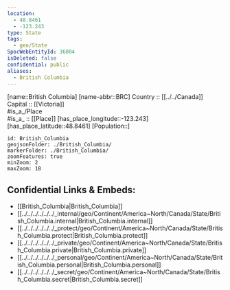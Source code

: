 ```yaml
---
location:
  - 48.8461
  - -123.243
type: State
tags:
  - geo/State
SpocWebEntityId: 36004
isDeleted: false
confidential: public
aliases:
  - British Columbia
---
```

[name::British Columbia] 
[name-abbr::BRC] 
Country :: [[../../Canada]]  
Capital :: [[Victoria]]  
#is_a_/Place  
#is_a_ :: [[Place]] 
[has_place_longitude::-123.243] 
[has_place_latitude::48.8461] 
[Population::] 



```leaflet
id: British_Columbia
geojsonFolder: ./British_Columbia/
markerFolder: ./British_Columbia/
zoomFeatures: true 
minZoom: 2 
maxZoom: 18
```


## Confidential Links & Embeds: 
- [[British_Columbia|British_Columbia]]  
- [[../../../../../../_internal/geo/Continent/America~North/Canada/State/British_Columbia.internal|British_Columbia.internal]] 
- [[../../../../../../_protect/geo/Continent/America~North/Canada/State/British_Columbia.protect|British_Columbia.protect]] 
- [[../../../../../../_private/geo/Continent/America~North/Canada/State/British_Columbia.private|British_Columbia.private]] 
- [[../../../../../../_personal/geo/Continent/America~North/Canada/State/British_Columbia.personal|British_Columbia.personal]] 
- [[../../../../../../_secret/geo/Continent/America~North/Canada/State/British_Columbia.secret|British_Columbia.secret]] 
